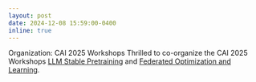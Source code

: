 ```yaml
---
layout: post
date: 2024-12-08 15:59:00-0400
inline: true
---
```




<span class="badge-flag" data-conf="iclr">Organization: CAI 2025 Workshops</span> Thrilled to co-organize the CAI 2025 Workshops [LLM Stable Pretraining](https://stable-pretraining-paradigms-for-llms.github.io/stable-pretraining-paradigms-for-llms-workshop.github.io/index) and [Federated Optimization and Learning](https://xw00616.github.io/Fairness-aware-Federated-Optimization-and-Learning/index).

